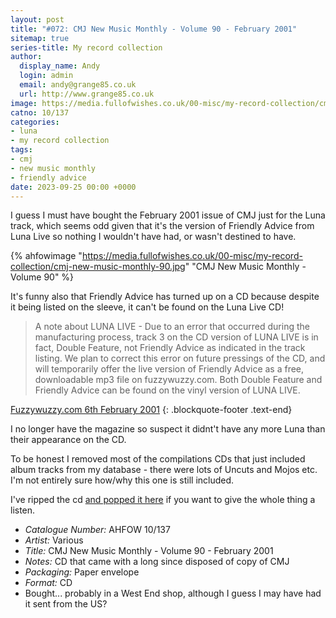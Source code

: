 ```yaml
---
layout: post
title: "#072: CMJ New Music Monthly - Volume 90 - February 2001"
sitemap: true
series-title: My record collection
author:
  display_name: Andy
  login: admin
  email: andy@grange85.co.uk
  url: http://www.grange85.co.uk
image: https://media.fullofwishes.co.uk/00-misc/my-record-collection/cmj-new-music-monthly-90.jpg
catno: 10/137
categories:
- luna
- my record collection
tags:
- cmj
- new music monthly
- friendly advice
date: 2023-09-25 00:00 +0000
---
```

I guess I must have bought the February 2001 issue of CMJ just for the Luna track, which seems odd given that it's the version of Friendly Advice from Luna Live so nothing I wouldn't have had, or wasn't destined to have.

{% ahfowimage "https://media.fullofwishes.co.uk/00-misc/my-record-collection/cmj-new-music-monthly-90.jpg" "CMJ New Music Monthly - Volume 90" %}

It's funny also that Friendly Advice has turned up on a CD because despite it being listed on the sleeve, it can't be found on the Luna Live CD!

> A note about LUNA LIVE - Due to an error that occurred during the manufacturing process, track 3 on the CD version of LUNA LIVE is in fact, Double Feature, not Friendly Advice as indicated in the track listing. We plan to correct this error on future pressings of the CD, and will temporarily offer the live version of Friendly Advice as a free, downloadable mp3 file on fuzzywuzzy.com. Both Double Feature and Friendly Advice can be found on the vinyl version of LUNA LIVE.

[Fuzzywuzzy.com 6th February 2001](http://web.archive.org/web/20010303130417/http://www.fuzzywuzzy.com/lunadocs/whatsnew/whatsnew.html)
{: .blockquote-footer .text-end}

I no longer have the magazine so suspect it didnt't have any more Luna than their appearance on the CD.

To be honest I removed most of the compilations CDs that just included album tracks from my database - there were lots of Uncuts and Mojos etc. I'm not entirely sure how/why this one is still included.

I've ripped the cd [and popped it here](https://www.mediafire.com/file/kgy12y3v7v7k9gn/cmj-new-music-monthly--volume-90--february-2001.zip/file) if you want to give the whole thing a listen.

 - *Catalogue Number:* AHFOW 10/137
 - *Artist:* Various
 - *Title:* CMJ New Music Monthly - Volume 90 - February 2001
 - *Notes:* CD that came with a long since disposed of copy of CMJ
 - *Packaging:* Paper envelope
 - *Format:* CD
 - Bought... probably in a West End shop, although I guess I may have had it sent from the US?
